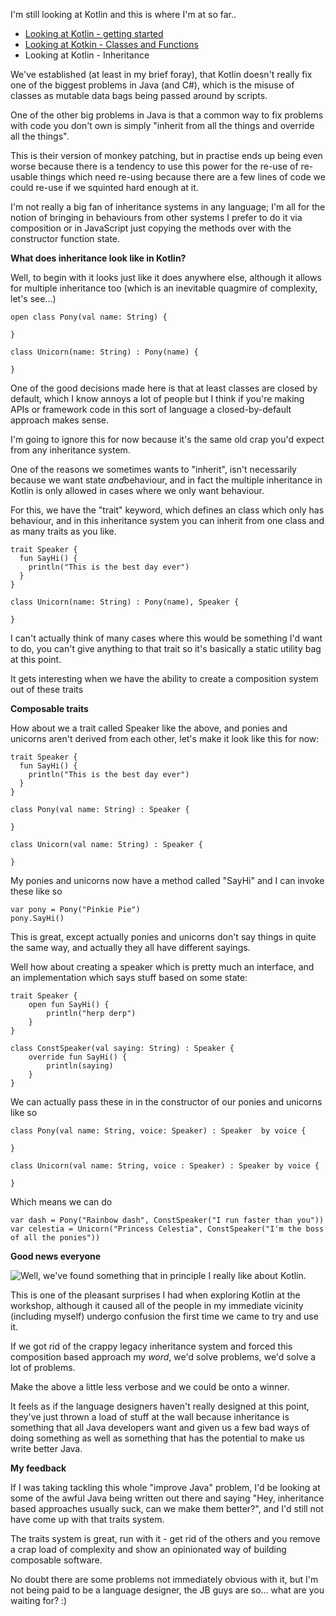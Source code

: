 I'm still looking at Kotlin and this is where I'm at so far..

- [Looking at Kotlin - getting started](/entries/looking-at-kotlin---a-few-notes-made.html)
- [Looking at Kotkin - Classes and Functions](/entries/looking-at-kotlin---classes-and-functions.html)
- Looking at Kotlin - Inheritance

We've established (at least in my brief foray), that Kotlin doesn't really fix one of the biggest problems in Java (and C#), which is the misuse of classes as mutable data bags being passed around by scripts.

One of the other big problems in Java is that a common way to fix problems with code you don't own is simply "inherit from all the things and override all the things".

This is their version of monkey patching, but in practise ends up being even worse because there is a tendency to use this power for the re-use of re-usable things which need re-using because there are a few lines of code we could re-use if we squinted hard enough at it.

I'm not really a big fan of inheritance systems in any language; I'm all for the notion of bringing in behaviours from other systems I prefer to do it via composition or in JavaScript just copying the methods over with the constructor function state.

**What does inheritance look like in Kotlin?**

Well, to begin with it looks just like it does anywhere else, although it allows for multiple inheritance too (which is an inevitable quagmire of complexity, let's see...)

    open class Pony(val name: String) {
    
    }

    class Unicorn(name: String) : Pony(name) {
        
    }

One of the good decisions made here is that at least classes are closed by default, which I know annoys a lot of people but I think if you're making APIs or framework code in this sort of language a closed-by-default approach makes sense.

I'm going to ignore this for now because it's the same old crap you'd expect from any inheritance system.

One of the reasons we sometimes wants to "inherit", isn't necessarily because we want state *and*behaviour, and in fact the multiple inheritance in Kotlin is only allowed in cases where we only want behaviour.

For this, we have the "trait" keyword, which defines an class which only has behaviour, and in this inheritance system you can inherit from one class and as many traits as you like.

    trait Speaker {
      fun SayHi() {
        println("This is the best day ever")
      }
    }

    class Unicorn(name: String) : Pony(name), Speaker {
        
    }


I can't actually think of many cases where this would be something I'd want to do, you can't give anything to that trait so it's basically a static utility bag at this point.

It gets interesting when we have the ability to create a composition system out of these traits

**Composable traits**

How about we a trait called Speaker like the above, and ponies and unicorns aren't derived from each other, let's make it look like this for now:


    trait Speaker {
      fun SayHi() {
        println("This is the best day ever")
      }
    }

    class Pony(val name: String) : Speaker {

    }

    class Unicorn(val name: String) : Speaker {

    }

My ponies and unicorns now have a method called "SayHi" and I can invoke these like so

    var pony = Pony("Pinkie Pie")
    pony.SayHi()


This is great, except actually ponies and unicorns don't say things in quite the same way, and actually they all have different sayings.

Well how about creating a speaker which is pretty much an interface, and an implementation which says stuff based on some state:

    trait Speaker {
        open fun SayHi() {
            println("herp derp")
        }
    }

    class ConstSpeaker(val saying: String) : Speaker {
        override fun SayHi() {
            println(saying)
        }
    }


We can actually pass these in in the constructor of our ponies and unicorns like so

    class Pony(val name: String, voice: Speaker) : Speaker  by voice {

    }

    class Unicorn(val name: String, voice : Speaker) : Speaker by voice {

    }

Which means we can do

    var dash = Pony("Rainbow dash", ConstSpeaker("I run faster than you"))
    var celestia = Unicorn("Princess Celestia", ConstSpeaker("I'm the boss of all the ponies"))


**Good news everyone**

  <img src="/img/farnsworth.jpg" style="float: left;">

Well, we've found something that in principle I really like about Kotlin.

This is one of the pleasant surprises I had when exploring Kotlin at the workshop, although it caused all of the people in my immediate vicinity (including myself) undergo confusion the first time we came to try and use it.

If we got rid of the crappy legacy inheritance system and forced this composition based approach my *word*, we'd solve problems, we'd solve a lot of problems.

  <div style="float: none; clear: both;">

Make the above a little less verbose and we could be onto a winner.

It feels as if the language designers haven't really designed at this point, they've just thrown a load of stuff at the wall because inheritance is something that all Java developers want and given us a few bad ways of doing something as well as something that has the potential to make us write better Java.

**My feedback**

If I was taking tackling this whole "improve Java" problem, I'd be looking at some of the awful Java being written out there and saying "Hey, inheritance based approaches usually suck, can we make them better?", and I'd still not have come up with that traits system.

The traits system is great, run with it - get rid of the others and you remove a crap load of complexity and show an opinionated way of building composable software.

No doubt there are some problems not immediately obvious with it, but I'm not being paid to be a language designer, the JB guys are so... what are you waiting for? :)






 
    



